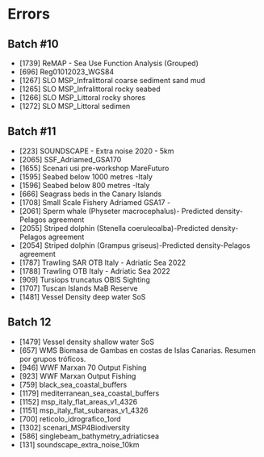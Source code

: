 # Errors

## Batch #10

- [1739] ReMAP - Sea Use Function Analysis (Grouped)
- [696] Reg01012023_WGS84
- [1267] SLO MSP_Infralittoral coarse sediment sand mud
- [1265] SLO MSP_Infralittoral rocky seabed
- [1266] SLO MSP_Littoral rocky shores
- [1272] SLO MSP_Littoral sedimen

## Batch #11

- [223] SOUNDSCAPE - Extra noise 2020 - 5km
- [2065] SSF_Adriamed_GSA170
- [1655] Scenari usi pre-workshop MareFuturo
- [1595] Seabed below 1000 metres -Italy
- [1596] Seabed below 800 metres -Italy
- [666] Seagrass beds in the Canary Islands
- [1708] Small Scale Fishery Adriamed GSA17 -
- [2061] Sperm whale  (Physeter macrocephalus)- Predicted density-Pelagos agreement
- [2055] Striped dolphin  (Stenella coeruleoalba)-Predicted density-Pelagos agreement
- [2054] Striped dolphin (Grampus griseus)-Predicted density-Pelagos agreement
- [1787] Trawling  SAR OTB Italy - Adriatic Sea 2022
- [1788] Trawling OTB Italy - Adriatic Sea 2022
- [909] Tursiops truncatus OBIS Sighting
- [1707] Tuscan Islands MaB Reserve
- [1481] Vessel Density deep water SoS

## Batch 12

- [1479] Vessel density shallow water SoS
- [657] WMS Biomasa de Gambas en costas de Islas Canarias. Resumen por grupos tróficos.
- [946] WWF Marxan 70 Output Fishing
- [923] WWF Marxan Output Fishing
- [759] black_sea_coastal_buffers
- [1179] mediterranean_sea_coastal_buffers
- [1152] msp_italy_flat_areas_v1_4326
- [1151] msp_italy_flat_subareas_v1_4326
- [700] reticolo_idrografico_1ord
- [1302] scenari_MSP4Biodiversity
- [586] singlebeam_bathymetry_adriaticsea
- [131] soundscape_extra_noise_10km
